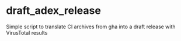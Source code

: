 # draft_adex_release
Simple script to translate CI archives from gha into a draft release with VirusTotal results

